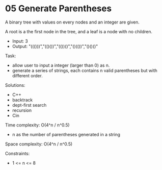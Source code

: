 # 05 Generate Parentheses

A binary tree with values on every nodes and an integer are given.

A root is a the first node in the tree, and a leaf is a node with no children.

- Input: 3
- Output: "((()))","(()())","(())()","()(())","()()()"

Task:
- allow user to input a integer (larger than 0) as n.
- generate a series of strings, each contains n valid parentheses but with different order.

Solutions:
- C++
- backtrack
- dept-first search 
- recursion
- Cin

Time complexity: O(4^n / n^0.5)
- n as the number of parentheses generated in a string

Space complexity: O(4^n / n^0.5)

Constraints:
- 1 <= n <= 8



